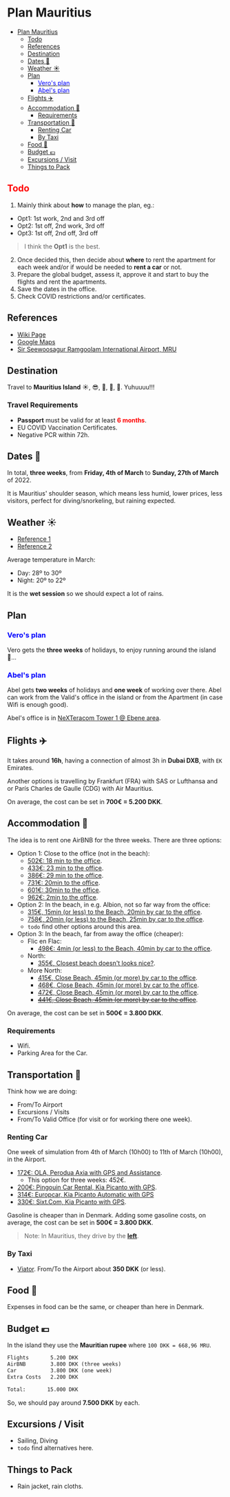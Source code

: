 # Plan Mauritius

- [Plan Mauritius](#plan-mauritius)
  - [Todo](#todo)
  - [References](#references)
  - [Destination](#destination)
  - [Dates :calendar:](#dates-calendar)
  - [Weather :sunny:](#weather-sunny)
  - [Plan](#plan)
    - [<font color=blue>Vero's plan</font>](#font-colorblueveros-planfont)
    - [<font color=blue>Abel's plan</font>](#font-colorblueabels-planfont)
  - [Flights :airplane:](#flights-airplane)
  - [Accommodation :house_with_garden:](#accommodation-house_with_garden)
    - [Requirements](#requirements)
  - [Transportation :tractor:](#transportation-tractor)
    - [Renting Car](#renting-car)
    - [By Taxi](#by-taxi)
  - [Food :cake:](#food-cake)
  - [Budget :euro:](#budget-euro)
  - [Excursions / Visit](#excursions--visit)
  - [Things to Pack](#things-to-pack)

<div class="page"/>

## <font color=red>Todo</font>

1. Mainly think about **how** to manage the plan, eg.:
  - Opt1: 1st work, 2nd and 3rd off
  - Opt2: 1st off, 2nd work, 3rd off
  - Opt3: 1st off, 2nd off, 3rd off
  
  > I think the **Opt1** is the best.
  
2. Once decided this, then decide about **where** to rent the apartment for each week and/or if would be needed to **rent a car** or not.
3. Prepare the global budget, assess it, approve it and start to buy the flights and rent the apartments.
4. Save the dates in the office.
5. Check COVID restrictions and/or certificates.

  
## References

- [Wiki Page](https://en.wikipedia.org/wiki/Mauritius)
- [Google Maps](https://www.google.com/maps/place/Mauritius/@-20.2402071,57.3944321,10.33z/data=!4m5!3m4!1s0x217c504df94474c9:0x4203d9c2116bd031!8m2!3d-20.348404!4d57.552152)
- [Sir Seewoosagur Ramgoolam International Airport, MRU](https://en.wikipedia.org/wiki/Sir_Seewoosagur_Ramgoolam_International_Airport)

## Destination

Travel to **Mauritius Island** :sunny:, :sunglasses:, :palm_tree:, :bikini:, :tropical_drink:. Yuhuuuu!!!

### Travel Requirements

* **Passport** must be valid for at least <font color="red">**6 months**</font>.
* EU COVID Vaccination Certificates.
* Negative PCR within 72h.

## Dates :calendar:

In total, **three weeks**, from **Friday, 4th of March** to **Sunday, 27th of March** of 2022.

It is Mauritius' shoulder season, which means less humid, lower prices, less visitors, perfect for diving/snorkeling, but raining expected.

## Weather :sunny:

- [Reference 1](https://www.holiday-weather.com/mauritius/averages/march/)
- [Reference 2](https://www.thomascook.com/holidays/weather/indian-ocean/mauritius/march/)

Average temperature in March:

- Day: 28º to 30º
- Night: 20º to 22º

It is the **wet session** so we should expect a lot of rains.

## Plan

### <font color=blue>Vero's plan</font>

Vero gets the **three weeks** of holidays, to enjoy running around the island :running:...

### <font color=blue>Abel's plan</font>

Abel gets **two weeks** of holidays and **one week** of working over there.
Abel can work from the Valid's office in the island or from the Apartment (in case Wifi is enough good).

Abel's office is in [NeXTeracom Tower 1 @ Ebene area](https://www.google.com/maps/place/NeXTeracom+Tower+1,+Quatre+Bornes,+Mauritius/@-20.2429762,57.4872387,18.08z/data=!4m5!3m4!1s0x217c5ae1d1f68fc9:0xf67722ad33dc19d!8m2!3d-20.2424442!4d57.4884947).

## Flights :airplane:

It takes around **16h**, having a connection of almost 3h in **Dubai DXB**, with `EK` Emirates.

Another options is travelling by Frankfurt (FRA) with SAS or Lufthansa and or París Charles de Gaulle (CDG) with Air Mauritius.

On average, the cost can be set in **700€ = 5.200 DKK**.

<div class="page"/>

## Accommodation :house_with_garden:

The idea is to rent one AirBNB for the three weeks. There are three options:

- Option 1: Close to the office (not in the beach):
  - [502€: 18 min to the office](https://www.airbnb.com/rooms/35324192?adults=2&location=Mauritius&check_in=2022-03-02&check_out=2022-03-25&previous_page_section_name=1001&federated_search_id=f4e2ef97-9eb2-4a16-9fe7-f9cdba7aec6b).
  - [433€: 23 min to the office](https://www.airbnb.com/rooms/21329392?adults=2&location=Mauritius&check_in=2022-03-02&check_out=2022-03-25&previous_page_section_name=1001&federated_search_id=44b74d9a-f929-4d9e-a76b-d485d8a1aad8).
  - [386€: 29 min to the office](https://www.airbnb.com/rooms/18512053?adults=2&location=Mauritius&check_in=2022-03-02&check_out=2022-03-25&previous_page_section_name=1001&federated_search_id=02e11ea8-2e87-4857-9954-9efc37314bac).
  - [731€: 20min to the office](https://www.airbnb.com/rooms/7669717?adults=2&location=Mauritius&check_in=2022-03-02&check_out=2022-03-25&previous_page_section_name=1001&federated_search_id=fb5621c5-a4f6-4a97-8805-376a97688818).
  - [601€: 30min to the office](https://www.airbnb.com/rooms/23121838?adults=2&location=Mauritius&check_in=2022-03-02&check_out=2022-03-25&previous_page_section_name=1001&federated_search_id=8e45273a-f90a-491d-8863-fab0e21ac423).
  - [962€:  2min to the office](https://www.airbnb.com/rooms/53445876?adults=2&location=Mauritius&check_in=2022-03-02&check_out=2022-03-25&previous_page_section_name=1001&federated_search_id=20832138-0968-4f8d-9ce4-39ac3e6b91f4).
- Option 2: In the beach, in e.g. Albion, not so far way from the office:
  - [315€, 15min (or less) to the Beach, 20min by car to the office](https://www.airbnb.com/rooms/38558443?adults=2&location=Mauritius&check_in=2022-03-02&check_out=2022-03-25&previous_page_section_name=1001&federated_search_id=9eadc50c-bc56-4822-85c3-319252b19d36).
  - [758€, 20min (or less) to the Beach, 25min by car to the office](https://www.airbnb.com/rooms/18689434?adults=2&location=Mauritius&check_in=2022-03-02&check_out=2022-03-25&previous_page_section_name=1001&federated_search_id=caea6dc4-25fa-42c8-a3f2-b726d70e20b1).
  - `todo` find other options around this area.
- Option 3: In the beach, far from away the office (cheaper):
  - Flic en Flac:
    - [498€:  4min (or less) to the Beach, 40min by car to the office](https://www.airbnb.com/rooms/42735237?adults=2&location=Mauritius&check_in=2022-03-02&check_out=2022-03-25&previous_page_section_name=1001&federated_search_id=f347461f-5d28-4117-9c8f-4006cf1ce251).
  - North:
    - [355€, Closest beach doesn't looks nice?](https://www.airbnb.com/rooms/2684167?adults=2&location=Mauritius&check_in=2022-03-02&check_out=2022-03-25&previous_page_section_name=1001&federated_search_id=40e307a5-c4c8-44cc-b7a8-bbf4368fcf88).
  - More North:
    - [415€, Close Beach, 45min (or more) by car to the office](https://www.airbnb.com/rooms/35389692?adults=2&location=Mauritius&check_in=2022-03-02&check_out=2022-03-25&previous_page_section_name=1001&federated_search_id=706ecb71-947e-4299-8336-b4556314d4c6).
    - [468€, Close Beach, 45min (or more) by car to the office](https://www.airbnb.com/rooms/35389501?adults=2&location=Mauritius&check_in=2022-03-02&check_out=2022-03-25&previous_page_section_name=1001&federated_search_id=2ae4165d-b3f8-4def-bba8-cc3bfaf96c66).
    - [472€, Close Beach, 45min (or more) by car to the office](https://www.airbnb.com/rooms/1161522?adults=2&location=Mauritius&check_in=2022-03-02&check_out=2022-03-25&previous_page_section_name=1001&federated_search_id=95e55a18-26c4-463b-9489-bce60ffb19a8).
    - ~~[441€, Close Beach, 45min (or more) by car to the office](https://www.airbnb.com/rooms/36174529?adults=2&check_in=2022-03-04&check_out=2022-03-26&previous_page_section_name=1000&federated_search_id=07630f7d-4310-43c1-8a58-2e19e00c038c)~~.

On average, the cost can be set in **500€ = 3.800 DKK**.

### Requirements

- Wifi.
- Parking Area for the Car.

<div class="page"/>

## Transportation :tractor:

Think how we are doing:

- From/To Airport
- Excursions / Visits
- From/To Valid Office (for visit or for working there one week).

### Renting Car

One week of simulation from 4th of March (10h00) to 11th of March (10h00), in the Airport.

- [172€: OLA, Perodua Axia with GPS and Assistance](https://www.olamauritius.com/en/step-3/?id=48&txtFromDate=04/03/2022&txtToDate=11/03/2022&pickUpTime=10:00:00&dropOffTime=10:00:00&pickuploc=airport&difflocation=&dropoffloc=airport&pos=1).
  - This option for three weeks: 452€.
- [200€: Pingouin Car Rental, Kia Picanto with GPS](https://www.carrental-mauritius.com/).
- [314€: Europcar, Kia Picanto Automatic with GPS](https://www.europcar.com/)
- [330€: Sixt.Com, Kia Picanto with GPS](https://www.sixt.com/funnel/#/reservation/offerconfig?wakz=EUR).

Gasoline is cheaper than in Denmark. Adding some gasoline costs, on average, the cost can be set in **500€ = 3.800 DKK**.

> Note: In Mauritius, they drive by the **[left](https://mauritiusattractions.com/driving-in-mauritius-i-62.html)**.

### By Taxi

- [Viator](https://www.viator.com/Trou-dEau-Douce-tours/Transfers-and-Ground-Transport/d24101-g15). From/To the Airport about **350 DKK** (or less).

## Food :cake:

Expenses in food can be the same, or cheaper than here in Denmark.

<div class="page"/>

## Budget :euro:

In the island they use the **Mauritian rupee** where `100 DKK = 668,96 MRU`.

```txt
Flights       5.200 DKK
AirBNB        3.800 DKK (three weeks)
Car           3.800 DKK (one week)
Extra Costs   2.200 DKK

Total:       15.000 DKK
```

So, we should pay around **7.500 DKK** by each.

## Excursions / Visit

- Sailing, Diving
- `todo` find alternatives here.

## Things to Pack

- Rain jacket, rain cloths.
